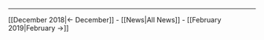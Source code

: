 <!-- LANG:EN, title="January 2019"-->



<hr>



[[December 2018|← December]] - [[News|All News]] - [[February 2019|February →]]
